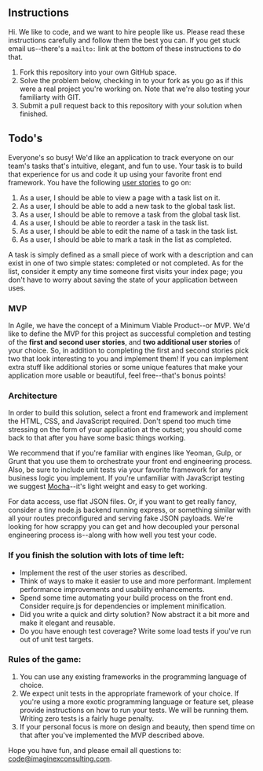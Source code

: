 ## Instructions

Hi. We like to code, and we want to hire people like us. Please read these instructions carefully and follow them the best you can. If you get stuck email us--there's a ```mailto:``` link at the bottom of these instructions to do that.

1. Fork this repository into your own GitHub space.
2. Solve the problem below, checking in to your fork as you go as if this were a real project you're working on. Note that we're also testing your familiarty with GIT.
3. Submit a pull request back to this repository with your solution when finished.

## Todo's

Everyone's so busy! We'd like an application to track everyone on our team's tasks that's intuitive, elegant, and fun to use. Your task is to build that experience for us and code it up using your favorite front end framework. You have the following [user stories](https://www.mountaingoatsoftware.com/agile/user-stories) to go on:

1. As a user, I should be able to view a page with a task list on it.
2. As a user, I should be able to add a new task to the global task list.
3. As a user, I should be able to remove a task from the global task list.
4. As a user, I should be able to reorder a task in the task list.
5. As a user, I should be able to edit the name of a task in the task list.
6. As a user, I should be able to mark a task in the list as completed.

A task is simply defined as a small piece of work with a description and can exist in one of two simple states: completed or not completed. As for the list, consider it empty any time someone first visits your index page; you don't have to worry about saving the state of your application between uses.

### MVP

In Agile, we have the concept of a Minimum Viable Product--or MVP. We'd like to define the MVP for this project as successful completion and testing of the **first and second user stories**, and **two additional user stories** of your choice. So, in addition to completing the first and second stories pick two that look interesting to you and implement them! If you can implement extra stuff like additional stories or some unique features that make your application more usable or beautiful, feel free--that's bonus points!

### Architecture

In order to build this solution, select a front end framework and implement the HTML, CSS, and JavaScript required. Don't spend too much time stressing on the form of your application at the outset; you should come back to that after you have some basic things working.

 We recommend that if you're familiar with engines like Yeoman, Gulp, or Grunt that you use them to orchestrate your front end engineering process. Also, be sure to include unit tests via your favorite framework for any business logic you implement. If you're unfamiliar with JavaScript testing we suggest [Mocha](https://mochajs.org/)--it's light weight and easy to get working.

For data access, use flat JSON files. Or, if you want to get really fancy, consider a tiny node.js backend running express, or something similar with all your routes preconfigured and serving fake JSON payloads. We're looking for how scrappy you can get and how decoupled your personal engineering process is--along with how well you test your code.

### If you finish the solution with lots of time left:

- Implement the rest of the user stories as described.
- Think of ways to make it easier to use and more performant. Implement performance improvements and usability enhancements.
- Spend some time automating your build process on the front end. Consider require.js for dependencies or implement minification.
- Did you write a quick and dirty solution? Now abstract it a bit more and make it elegant and reusable.
- Do you have enough test coverage? Write some load tests if you've run out of unit test targets.

### Rules of the game:

1. You can use any existing frameworks in the programming language of choice.
2. We expect unit tests in the appropriate framework of your choice. If you're using a more exotic programming language or feature set, please provide instructions on how to run your tests. We will be running them. Writing zero tests is a fairly huge penalty.
3. If your personal focus is more on design and beauty, then spend time on that after you've implemented the MVP described above.

Hope you have fun, and please email all questions to: code@imaginexconsulting.com.